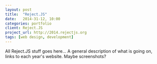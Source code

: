 ```yaml
---
layout: post
title:  "Reject.JS"
date:   2014-31-12, 10:00
categories: portfolio
client: Reject.JS
project_url: http://2014.rejectjs.org
tags: [web design, development]
---
```


All Reject.JS stuff goes here… A general description of what is
going on, links to each year's website. Maybe screenshots?
